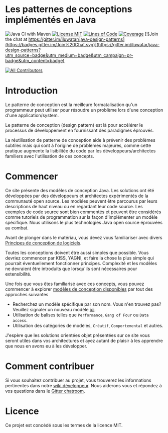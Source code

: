 <!-- Cette ligne doit restée vide pour des raisons de formatage
    afin qu'on puisse avoir un affichage agréable comme sur un 
    site web par exemple -->

# Les patternes de conceptions implémentés en Java

![Java CI with Maven](https://github.com/iluwatar/java-design-patterns/workflows/Java%20CI%20with%20Maven/badge.svg)
[![License MIT](https://img.shields.io/badge/license-MIT-blue.svg)](https://raw.githubusercontent.com/iluwatar/java-design-patterns/master/LICENSE.md)
[![Lines of Code](https://sonarcloud.io/api/project_badges/measure?project=iluwatar_java-design-patterns&metric=ncloc)](https://sonarcloud.io/dashboard?id=iluwatar_java-design-patterns) 
[![Coverage](https://sonarcloud.io/api/project_badges/measure?project=iluwatar_java-design-patterns&metric=coverage)](https://sonarcloud.io/dashboard?id=iluwatar_java-design-patterns)
[![Join the chat at https://gitter.im/iluwatar/java-design-patterns](https://badges.gitter.im/Join%20Chat.svg)](https://gitter.im/iluwatar/java-design-patterns?utm_source=badge&utm_medium=badge&utm_campaign=pr-badge&utm_content=badge)
<!-- ALL-CONTRIBUTORS-BADGE:START - Do not remove or modify this section -->
[![All Contributors](https://img.shields.io/badge/all_contributors-148-orange.svg?style=flat-square)](#contributors-)
<!-- ALL-CONTRIBUTORS-BADGE:END -->

# Introduction

Le patterne de conception est la meilleure formatalisation qu'un programmeur
peut utiliser pour résoudre un problème lors d'une conception d'une application/system.

Le patterne de conception (design pattern) est là pour accélérer le processus de 
développement en fournissant des paradigmes éprouvés.

La réutilisation de patterne de conception aide à prévenir des problèmes subtiles mais
qui sont à l'origine de problèmes majeures, comme cette pratique augmente la lisibilitée
du code par les développeurs/architectes familiers avec l'utilisation de ces concepts.

# Commencer

Ce site présente des modèles de conception Java. Les solutions ont été développées par des
développeurs et architectes expérimentés de la communauté open source. Les modèles peuvent être parcourus par leurs descriptions de haut niveau ou en regardant leur code source. Les exemples de code source sont bien commentés et peuvent être considérés comme tutoriels de programmation sur la façon d'implémenter un modèle spécifique. Nous utilisons le plus technologies Java open source éprouvées au combat.

Avant de plonger dans le matériau, vous devez vous familiariser avec divers
[Principes de conception de logiciels](https://java-design-patterns.com/principles/).

Toutes les conceptions doivent être aussi simples que possible. Vous devriez commencer par KISS, YAGNI,
et faire la chose la plus simple qui pourrait éventuellement fonctionner principes. Complexité et
les modèles ne devraient être introduits que lorsqu'ils sont nécessaires pour
extensibilité.

Une fois que vous êtes familiarisé avec ces concepts, vous pouvez commencer à explorer
[modèles de conception disponibles](https://java-design-patterns.com/patterns/) par tout
des approches suivantes

 - Recherchez un modèle spécifique par son nom. Vous n'en trouvez pas? Veuillez signaler un nouveau modèle [ici](https://github.com/iluwatar/java-design-patterns/issues).
 - Utilisation de balises telles que `Performance`, `Gang of Four` ou `Data access`.
 - Utilisation des catégories de modèles, `Créatif`, `Comportemental` et autres.

J'espère que les solutions orientées objet présentées sur ce site vous seront utiles
dans vos architectures et ayez autant de plaisir à les apprendre que nous en avons eu à les développer.

# Comment contribuer

Si vous souhaitez contribuer au projet, vous trouverez les informations pertinentes dans
notre [wiki développeur](https://github.com/iluwatar/java-design-patterns/wiki). Nous aiderons
vous et répondez à vos questions dans le [Gitter chatroom](https://gitter.im/iluwatar/java-design-patterns).

# Licence

Ce projet est concédé sous les termes de la licence MIT.
